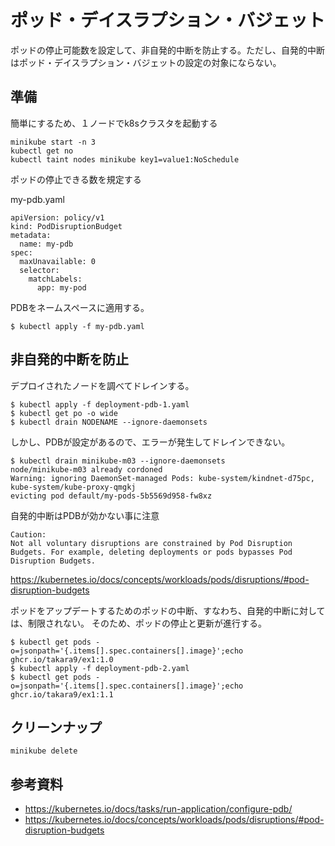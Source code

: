 # ポッド・デイスラプション・バジェット
ポッドの停止可能数を設定して、非自発的中断を防止する。ただし、自発的中断はポッド・デイスラプション・バジェットの設定の対象にならない。


## 準備
簡単にするため、１ノードでk8sクラスタを起動する

```console
minikube start -n 3
kubectl get no
kubectl taint nodes minikube key1=value1:NoSchedule
```

ポッドの停止できる数を規定する

my-pdb.yaml 
```
apiVersion: policy/v1
kind: PodDisruptionBudget
metadata:
  name: my-pdb
spec:
  maxUnavailable: 0
  selector:
    matchLabels:
      app: my-pod
```

PDBをネームスペースに適用する。
```
$ kubectl apply -f my-pdb.yaml 
```


## 非自発的中断を防止
デプロイされたノードを調べてドレインする。

```
$ kubectl apply -f deployment-pdb-1.yaml
$ kubectl get po -o wide
$ kubectl drain NODENAME --ignore-daemonsets 
```

しかし、PDBが設定があるので、エラーが発生してドレインできない。
```
$ kubectl drain minikube-m03 --ignore-daemonsets 
node/minikube-m03 already cordoned
Warning: ignoring DaemonSet-managed Pods: kube-system/kindnet-d75pc, kube-system/kube-proxy-qmgkj
evicting pod default/my-pods-5b5569d958-fw8xz
```

自発的中断はPDBが効かない事に注意

    Caution:
    Not all voluntary disruptions are constrained by Pod Disruption Budgets. For example, deleting deployments or pods bypasses Pod Disruption Budgets.

https://kubernetes.io/docs/concepts/workloads/pods/disruptions/#pod-disruption-budgets



ポッドをアップデートするためのポッドの中断、すなわち、自発的中断に対しては、制限されない。
そのため、ポッドの停止と更新が進行する。
```
$ kubectl get pods -o=jsonpath='{.items[].spec.containers[].image}';echo
ghcr.io/takara9/ex1:1.0
$ kubectl apply -f deployment-pdb-2.yaml
$ kubectl get pods -o=jsonpath='{.items[].spec.containers[].image}';echo
ghcr.io/takara9/ex1:1.1
```

## クリーンナップ
```
minikube delete
```


## 参考資料
- https://kubernetes.io/docs/tasks/run-application/configure-pdb/
- https://kubernetes.io/docs/concepts/workloads/pods/disruptions/#pod-disruption-budgets
 

